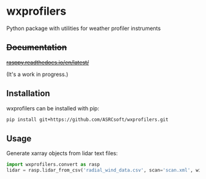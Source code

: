 # wxprofilers
Python package with utilities for weather profiler instruments

## ~~Documentation~~
~~[rasppy.readthedocs.io/en/latest/](http://rasppy.readthedocs.io/en/latest/)~~

(It's a work in progress.)

## Installation
wxprofilers can be installed with pip:

```bash
pip install git+https://github.com/ASRCsoft/wxprofilers.git
```

## Usage
Generate xarray objects from lidar text files:

```python
import wxprofilers.convert as rasp
lidar = rasp.lidar_from_csv('radial_wind_data.csv', scan='scan.xml', wind='reconstruction_wind_data.csv')
```

